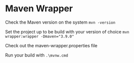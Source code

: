 # Maven Wrapper


Check the Maven version on the system
    `mvn -version`

Set the project up to be build with your version of choice
    `mvn wrapper:wrapper -Dmaven="3.9.0"`

Check out the maven-wrapper.properties file

Run your build with 
    `.\mvnw.cmd`


